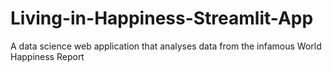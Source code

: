 # Living-in-Happiness-Streamlit-App
A data science web application that analyses data from the infamous World Happiness Report
